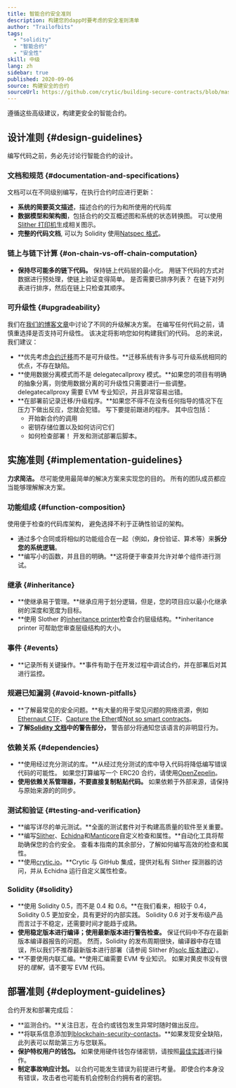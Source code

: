 ```yaml
---
title: 智能合约安全准则
description: 构建您的dapp时要考虑的安全准则清单
author: "Trailofbits"
tags:
  - "solidity"
  - "智能合约"
  - "安全性"
skill: 中级
lang: zh
sidebar: true
published: 2020-09-06
source: 构建安全的合约
sourceUrl: https://github.com/crytic/building-secure-contracts/blob/master/development-guidelines/guidelines.md
---
```


遵循这些高级建议，构建更安全的智能合约。

## 设计准则 {#design-guidelines}

编写代码之前，务必先讨论行智能合约的设计。

### 文档和规范 {#documentation-and-specifications}

文档可以在不同级别编写，在执行合约时应进行更新：

- **系统的简要英文描述**，描述合约的行为和所使用的代码库
- **数据模型和架构图**，包括合约的交互概述图和系统的状态转换图。 可以使用[Slither 打印机](https://github.com/crytic/slither/wiki/Printer-documentation)生成相关图示。
- **完整的代码文档**, 可以为 Solidity 使用[Natspec 格式](https://solidity.readthedocs.io/en/develop/natspec-format.html)。

### 链上与链下计算 {#on-chain-vs-off-chain-computation}

- **保持尽可能多的链下代码。** 保持链上代码层的最小化。 用链下代码的方式对数据进行预处理，使链上验证变得简单。 是否需要已排序列表？ 在链下对列表进行排序，然后在链上只检查其顺序。

### 可升级性 {#upgradeability}

我们在[我们的博客文章](https://blog.trailofbits.com/2018/09/05/contract-upgrade-anti-patterns/)中讨论了不同的升级解决方案。 在编写任何代码之前，请慎重选择是否支持可升级性。 该决定将影响您如何构建我们的代码。 总的来说，我们建议：

- **优先考虑[合约迁移](https://blog.trailofbits.com/2018/10/29/how-contract-migration-works/)而不是可升级性。**迁移系统有许多与可升级系统相同的优点，不存在缺陷。
- **使用数据分离模式而不是 delegatecallproxy 模式。**如果您的项目有明确的抽象分离，则使用数据分离的可升级性只需要进行一些调整。 delegatecallproxy 需要 EVM 专业知识，并且非常容易出错。
- **在部署前记录迁移/升级程序。**如果您不得不在没有任何指导的情况下在压力下做出反应，您就会犯错。 写下要提前跟进的程序。 其中应包括：
  - 开始新合约的调用
  - 密钥存储位置以及如何访问它们
  - 如何检查部署！ 开发和测试部署后脚本。

## 实施准则 {#implementation-guidelines}

**力求简洁。** 尽可能使用最简单的解决方案来实现您的目的。 所有的团队成员都应当能够理解解决方案。

### 功能组成 {#function-composition}

使用便于检查的代码库架构， 避免选择不利于正确性验证的架构。

- 通过多个合同或将相似的功能组合在一起（例如，身份验证、算术等）来**拆分您的系统逻辑**。
- **编写小的函数，并且目的明确。**这将便于审查并允许对单个组件进行测试。

### 继承 {#inheritance}

- **使继承易于管理。**继承应用于划分逻辑，但是，您的项目应以最小化继承树的深度和宽度为目标。
- **使用 Slother 的[inheritance printer](https://github.com/crytic/slither/wiki/Printer-documentation#inheritance-graph)检查合约层级结构。**inheritance printer 可帮助您审查层级结构的大小。

### 事件 {#events}

- **记录所有关键操作。**事件有助于在开发过程中调试合约，并在部署后对其进行监控。

### 规避已知漏洞 {#avoid-known-pitfalls}

- **了解最常见的安全问题。**有大量的用于常见问题的网络资源，例如[Ethernaut CTF](https://ethernaut.openzeppelin.com/)、[Capture the Ether](https://capturetheether.com/)或[Not so smart contracts](https://github.com/crytic/not-so-smart-contracts/)。
- **了解[Solidity 文档](https://solidity.readthedocs.io/en/latest/)中的警告部分，** 警告部分将通知您该语言的非明显行为。

### 依赖关系 {#dependencies}

- **使用经过充分测试的库。**从经过充分测试的库中导入代码将降低编写错误代码的可能性。 如果您打算编写一个 ERC20 合约，请使用[OpenZepelin](https://github.com/OpenZeppelin/openzeppelin-contracts/tree/master/contracts/token/ERC20)。
- **使用依赖关系管理器，不要直接复制粘贴代码。** 如果依赖于外部来源，请保持与原始来源的的同步。

### 测试和验证 {#testing-and-verification}

- **编写详尽的单元测试。**全面的测试套件对于构建高质量的软件至关重要。
- **编写[Slither](https://github.com/crytic/slither)、[Echidna](https://github.com/crytic/echidna)和[Manticore](https://github.com/trailofbits/manticore)自定义检查和属性。**自动化工具将帮助确保您的合约安全。 查看本指南的其余部分，了解如何编写高效的检查和属性。
- **使用[crytic.io](https://crytic.io/)。**Crytic 与 GitHub 集成，提供对私有 Slither 探测器的访问，并从 Echidna 运行自定义属性检查。

### Solidity {#solidity}

- **使用 Solidity 0.5，而不是 0.4 和 0.6。**在我们看来，相较于 0.4，Solidity 0.5 更加安全，具有更好的内部实践。 Solidity 0.6 对于发布级产品而言过于不稳定，还需要时间才能趋于成熟。
- **使用稳定版本进行编译；使用最新版本进行警告检查。** 保证代码中不存在最新版本编译器报告的问题。 然而，Solidity 的发布周期很快，编译器中存在错误，所以我们不推荐最新版本进行部署（请参阅 Slither 的[solc 版本建议](https://github.com/crytic/slither/wiki/Detector-Documentation#recommendation-33)）。
- **不要使用内联汇编。**使用汇编需要 EVM 专业知识。 如果对黄皮书没有很好的*理解*，请不要写 EVM 代码。

## 部署准则 {#deployment-guidelines}

合约开发和部署完成后：

- **监测合约。**关注日志，在合约或钱包发生异常时随时做出反应。
- **将联系信息添加到[blockchain-security-contacts](https://github.com/crytic/blockchain-security-contacts)。**如果发现安全缺陷，此列表可以帮助第三方与您联系。
- **保护特权用户的钱包。** 如果使用硬件钱包存储密钥，请按照[最佳实践](https://blog.trailofbits.com/2018/11/27/10-rules-for-the-secure-use-of-cryptocurrency-hardware-wallets/)进行操作。
- **制定事故响应计划。** 以合约可能发生错误为前提进行考量。 即使合约本身没有错误，攻击者也可能有机会控制合约拥有者的密钥。
